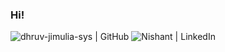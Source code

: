 ### Hi! 


![dhruv-jimulia-sys | GitHub](https://img.shields.io/badge/GitHub-100000?style=for-the-badge&logo=github&logoColor=white)
![Nishant | LinkedIn](https://img.shields.io/badge/LinkedIn-0077B5?style=for-the-badge&logo=linkedin&logoColor=white)
<!--
Here are some ideas to get you started:

- 🔭 I’m currently working on ...
- 🌱 I’m currently learning ...
- 👯 I’m looking to collaborate on ...
- 🤔 I’m looking for help with ...
- 💬 Ask me about ...
- 📫 How to reach me: ...
- 😄 Pronouns: ...
- ⚡ Fun fact: ...
-->
